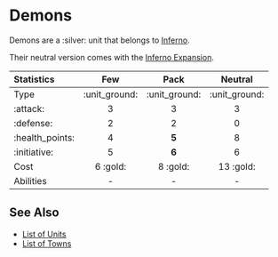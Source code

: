 # Demons

Demons are a :silver: unit that belongs to [Inferno](../towns/inferno.md).

Their neutral version comes with the [Inferno Expansion](../content.md).


| Statistics | Few | Pack | Neutral |
| :--- | :---: | :---: | :---: |
| Type | :unit_ground: | :unit_ground: | :unit_ground: |
| :attack: | 3 | 3 | 3 |
| :defense: | 2 | 2 | 0 |
| :health_points: | 4 | **5** | 8 |
| :initiative: | 5 | **6** | 6 |
| Cost | 6 :gold: | 8 :gold: | 13 :gold: |
| Abilities | - | - | - |


## See Also

- [List of Units](../units.md)
- [List of Towns](../towns.md)
